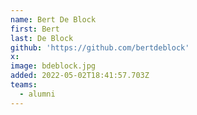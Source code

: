 ```yaml
---
name: Bert De Block
first: Bert
last: De Block
github: 'https://github.com/bertdeblock'
x:
image: bdeblock.jpg
added: 2022-05-02T18:41:57.703Z
teams:
  - alumni
---
```

